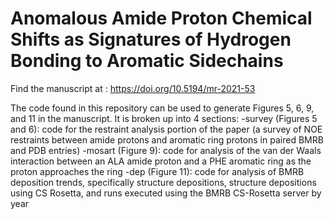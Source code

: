 # Anomalous Amide Proton Chemical Shifts as Signatures of Hydrogen Bonding to Aromatic Sidechains

Find the manuscript at :
https://doi.org/10.5194/mr-2021-53

The code found in this repository can be used to generate Figures 5, 6, 9, and 11 in the manuscript. It is broken up into 4 sections:
  -survey (Figures 5 and 6): code for the restraint analysis portion of the paper (a survey of NOE restraints between amide protons and aromatic ring protons in paired BMRB and PDB entries)
  -mosart (Figure 9): code for analysis of the van der Waals interaction between an ALA amide proton and a PHE aromatic ring as the proton approaches the ring
  -dep (Figure 11): code for analysis of BMRB deposition trends, specifically structure depositions, structure depositions using CS Rosetta, and runs executed using the BMRB CS-Rosetta server by year
  
 
